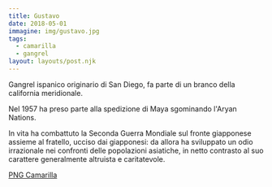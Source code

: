 ```yaml
---
title: Gustavo
date: 2018-05-01
immagine: img/gustavo.jpg
tags:
  - camarilla
  - gangrel
layout: layouts/post.njk
---
```


Gangrel ispanico originario di San Diego, fa parte di un branco della california meridionale.

Nel 1957 ha preso parte alla spedizione di Maya sgominando l'Aryan Nations.

In vita ha combattuto la Seconda Guerra Mondiale sul fronte giapponese assieme al fratello, ucciso dai giapponesi: da allora ha sviluppato un odio irrazionale nei confronti delle popolazioni asiatiche, in netto contrasto al suo carattere generalmente altruista e caritatevole. 

<a href="http://xabacadabra.com/cursed-legacy/png-camarilla.html" class="button back">PNG Camarilla</a>